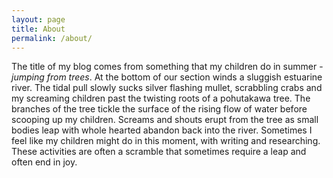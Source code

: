 ```yaml
---
layout: page
title: About
permalink: /about/
---
```


The title of my blog comes from something that my children do in summer - *jumping from trees*. At the bottom of our section winds a sluggish estuarine river. The tidal pull slowly sucks silver flashing mullet, scrabbling crabs and my screaming children past the twisting roots of a pohutakawa tree. The branches of the tree tickle the surface of the rising flow of water before scooping up my children. Screams and shouts erupt from the tree as small bodies leap with whole hearted abandon back into the river. Sometimes I feel like my children might do in this moment, with writing and researching. These activities are often a scramble that sometimes require a leap and often end in joy.